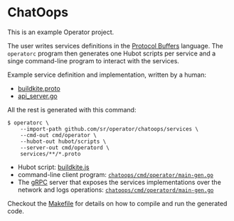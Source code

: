 # ChatOops

This is an example Operator project.

The user writes services definitions in the [Protocol Buffers][protobuf]
language. The `operatorc` program then generates one Hubot scripts per service
and a singe command-line program to interact with the services.

Example service definition and implementation, written by a human:

- [buildkite.proto](/chatoops/services/buildkite/buildkite.proto)
- [api_server.go](/chatoops/services/buildkite/api_server.go)

All the rest is generated with this command:

```
$ operatorc \
    --import-path github.com/sr/operator/chatoops/services \
    --cmd-out cmd/operator \
    --hubot-out hubot/scripts \
    --server-out cmd/operatord \
    services/**/*.proto
```

- Hubot script:
  [buildkite.js](/chatoops/hubot/scripts/buildkite-gen.js)
- command-line client program:
  [`chatoops/cmd/operator/main-gen.go`](/chatoops/cmd/operator/main-gen.go)
- The [gRPC][] server that exposes the services implementations over the
  network and logs operations:
  [`chatoops/cmd/operatord/main-gen.go`](/chatoops/cmd/operatord/main-gen.go)

Checkout the [Makefile](/chatoops/Makefile) for details on how to compile and
run the generated code.

[protobuf]: https://developers.google.com/protocol-buffers/docs/proto3#services
[Hubot]: https://github.com/
[gRPC]: http://www.grpc.io/


